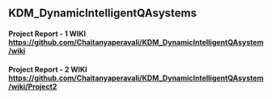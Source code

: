 ## KDM_DynamicIntelligentQAsystems

#### Project Report - 1 WIKI <a>https://github.com/Chaitanyaperavali/KDM_DynamicIntelligentQAsystem/wiki</a>

#### Project Report - 2 WIKI <a>https://github.com/Chaitanyaperavali/KDM_DynamicIntelligentQAsystem/wiki/Project2</a>
